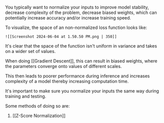 You typically want to normalize your inputs to improve model stability, decrease complexity of the problem, decrease biased weights, which can potentially increase accuracy and/or increase training speed. 

To visualize, the space of an non-normalized loss function looks like:
	
	![[Screenshot 2024-06-04 at 1.50.50 PM.png | 350]]

It's clear that the space of the function isn't uniform in variance and takes on a wider set of values. 

When doing [[Gradient Descent]], this can result in biased weights, where the parameters converge onto values of different scales.

This then leads to poorer performance during inference and increases complexity of a model thereby increasing computation time.


It's important to make sure you normalize your inputs the same way during training and testing.

Some methods of doing so are:

1. [[Z-Score Normalization]]